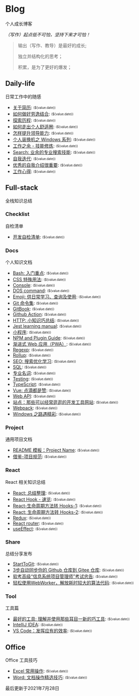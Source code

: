 
# Blog

个人成长博客

*（写作）起点低不可怕，坚持下来才可怕！*

> 输出（写作、教导）是最好的成长;
>
> 独立并结构化的思考；
>
> 积累，是为了更好的爆发；
>

## Daily-life

日常工作中的随感

- [关于简历](/daily-life/AboutResume.md): <sub><sup>(${value.date})</sup></sub>
- [如何做好劳逸结合](/daily-life/CombineExertionAndRest.md): <sub><sup>(${value.date})</sup></sub>
- [探索历程](/daily-life/Explore.md): <sub><sup>(${value.date})</sup></sub>
- [如何走出个人舒适圈](/daily-life/GetOutOfYourComfortZone.md): <sub><sup>(${value.date})</sup></sub>
- [怎样提升领导能力](/daily-life/HowToHaveLeadership.md): <sub><sup>(${value.date})</sup></sub>
- [个人装换机之 Windows 系列](/daily-life/InstallSystem-windows.md): <sub><sup>(${value.date})</sup></sub>
- [工作之余 - 技能修炼](/daily-life/OutOfWork.md): <sub><sup>(${value.date})</sup></sub>
- [Search: 业余的专业搜索技能](/daily-life/Search.md): <sub><sup>(${value.date})</sup></sub>
- [自我迭代](/daily-life/SelfReview.md): <sub><sup>(${value.date})</sup></sub>
- [优秀的自我介绍很重要](/daily-life/TheImportantOfSelfIntroduction.md): <sub><sup>(${value.date})</sup></sub>
- [工作心得](/daily-life/WorkExperience.md): <sub><sup>(${value.date})</sup></sub>

## Full-stack

全栈知识总结


### Checklist

自检清单

- [开发自检清单](/full-stack/checklist/Checklist.md): <sub><sup>(${value.date})</sup></sub>

### Docs

个人知识文档

- [Bash: 入门重点](/full-stack/docs/Bash.md): <sub><sup>(${value.date})</sup></sub>
- [CSS 特殊用法](/full-stack/docs/CSS.md): <sub><sup>(${value.date})</sup></sub>
- [Console](/full-stack/docs/Console.md): <sub><sup>(${value.date})</sup></sub>
- [DOS command](/full-stack/docs/Dos.md): <sub><sup>(${value.date})</sup></sub>
- [Emoji: 供日常学习、查询及使用](/full-stack/docs/Emoji.md): <sub><sup>(${value.date})</sup></sub>
- [Git 命令集](/full-stack/docs/Git.md): <sub><sup>(${value.date})</sup></sub>
- [GitBook](/full-stack/docs/GitBook.md): <sub><sup>(${value.date})</sup></sub>
- [Github Action](/full-stack/docs/GitHubAction.md): <sub><sup>(${value.date})</sup></sub>
- [HTTP: 小知识巧总结](/full-stack/docs/HTTP.md): <sub><sup>(${value.date})</sup></sub>
- [Jest learning manual](/full-stack/docs/Jest.md): <sub><sup>(${value.date})</sup></sub>
- [小程序](/full-stack/docs/MiniProgram.md): <sub><sup>(${value.date})</sup></sub>
- [NPM and Plugin Guide](/full-stack/docs/NPM.md): <sub><sup>(${value.date})</sup></sub>
- [渐进式 Web 应用（PWA）](/full-stack/docs/PWA.md): <sub><sup>(${value.date})</sup></sub>
- [Regexp](/full-stack/docs/Regexp.md): <sub><sup>(${value.date})</sup></sub>
- [Rollup](/full-stack/docs/Rollup.md): <sub><sup>(${value.date})</sup></sub>
- [SEO: 搜索优化学习](/full-stack/docs/SEO.md): <sub><sup>(${value.date})</sup></sub>
- [SQL](/full-stack/docs/SQL.md): <sub><sup>(${value.date})</sup></sub>
- [专业名词](/full-stack/docs/TechTerms.md): <sub><sup>(${value.date})</sup></sub>
- [Testing](/full-stack/docs/Testing.md): <sub><sup>(${value.date})</sup></sub>
- [TypeScript](/full-stack/docs/TypeScript.md): <sub><sup>(${value.date})</sup></sub>
- [Vue: 点滴都是赞](/full-stack/docs/Vue.md): <sub><sup>(${value.date})</sup></sub>
- [Web API](/full-stack/docs/WebAPI.md): <sub><sup>(${value.date})</sup></sub>
- [站点：那些可以经常逛逛的开发工具网站](/full-stack/docs/WebSite.md): <sub><sup>(${value.date})</sup></sub>
- [Webpack](/full-stack/docs/Webpack.md): <sub><sup>(${value.date})</sup></sub>
- [Windows 之路遇精彩](/full-stack/docs/Windows.md): <sub><sup>(${value.date})</sup></sub>

### Project

通用项目文档

- [README 模板：Project Name](/full-stack/project/ReadMeTemplatePackage.md): <sub><sup>(${value.date})</sup></sub>
- [借鉴-项目规范](/full-stack/project/Specification.md): <sub><sup>(${value.date})</sup></sub>

### React

React 相关知识总结

- [React: 总结整理](/full-stack/react/React.md): <sub><sup>(${value.date})</sup></sub>
- [React Hook - 速览](/full-stack/react/ReactHook.md): <sub><sup>(${value.date})</sup></sub>
- [React-生命周期方法转 Hooks-1](/full-stack/react/ReactLifeCycleToHooks1.md): <sub><sup>(${value.date})</sup></sub>
- [React: 生命周期方法转 Hooks-2](/full-stack/react/ReactLifeCycleToHooks2.md): <sub><sup>(${value.date})</sup></sub>
- [Redux](/full-stack/react/Redux.md): <sub><sup>(${value.date})</sup></sub>
- [React router](/full-stack/react/Router.md): <sub><sup>(${value.date})</sup></sub>
- [useEffect](/full-stack/react/useEffect.md): <sub><sup>(${value.date})</sup></sub>

### Share

总结分享发布

- [StartToGit](/full-stack/share/StartToGit.md): <sub><sup>(${value.date})</sup></sub>
- [3步自动同步你的 Github 仓库到 Gitee 仓库](/full-stack/share/SyncGithubToGitee.md): <sub><sup>(${value.date})</sup></sub>
- [软考高级“信息系统项目管理师”考试忠告](/full-stack/share/TipsForRuanKaoGaoJi.md): <sub><sup>(${value.date})</sup></sub>
- [轻松使用WebWorker，解放耗时较大的算法代码](/full-stack/share/UsingWebworker.md): <sub><sup>(${value.date})</sup></sub>

### Tool

工具篇

- [最好的工具: 理解并使用那些耳目一新的巧工具](/full-stack/tool/BestTools.md): <sub><sup>(${value.date})</sup></sub>
- [IntelliJ IDEA](/full-stack/tool/IntelliJ-IDEA.md): <sub><sup>(${value.date})</sup></sub>
- [VS Code：发挥应有的效率](/full-stack/tool/VSCode.md): <sub><sup>(${value.date})</sup></sub>

## Office

Office 工具技巧

- [Excel 常用操作](/office/Excel.md): <sub><sup>(${value.date})</sup></sub>
- [Word: 文档操作精选技巧](/office/Word.md): <sub><sup>(${value.date})</sup></sub>

最后更新于2021年7月28日
